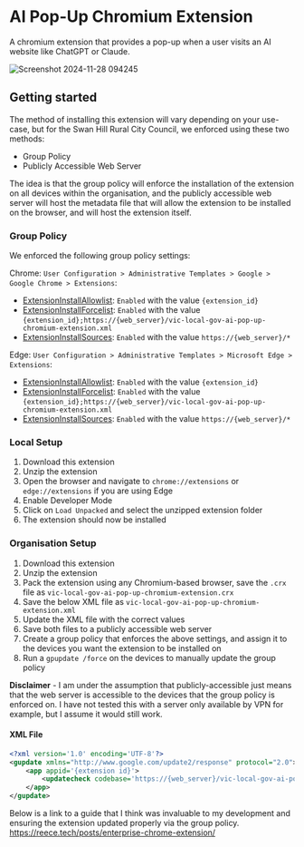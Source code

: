 # AI Pop-Up Chromium Extension

A chromium extension that provides a pop-up when a user visits an AI website like ChatGPT or Claude.

![Screenshot 2024-11-28 094245](https://github.com/user-attachments/assets/b53c99ad-27af-4fa1-ad19-e97c12012929)

## Getting started

The method of installing this extension will vary depending on your use-case, but for the Swan Hill Rural City Council, we enforced using these two methods:

- Group Policy
- Publicly Accessible Web Server

The idea is that the group policy will enforce the installation of the extension on all devices within the organisation, and the publicly accessible web server will host the metadata file that will allow the extension to be installed on the browser, and will host the extension itself.

### Group Policy

We enforced the following group policy settings:

Chrome: `User Configuration > Administrative Templates > Google > Google Chrome > Extensions`:

- [ExtensionInstallAllowlist](https://chromeenterprise.google/policies/?policy=ExtensionInstallAllowlist): `Enabled` with the value `{extension_id}`
- [ExtensionInstallForcelist](https://chromeenterprise.google/policies/?policy=ExtensionInstallForcelist): `Enabled` with the value `{extension_id};https://{web_server}/vic-local-gov-ai-pop-up-chromium-extension.xml`
- [ExtensionInstallSources](https://chromeenterprise.google/policies/?policy=ExtensionInstallSources): `Enabled` with the value `https://{web_server}/*`

Edge: `User Configuration > Administrative Templates > Microsoft Edge > Extensions`:

- [ExtensionInstallAllowlist](https://docs.microsoft.com/en-us/deployedge/microsoft-edge-policies#extensioninstallallowlist): `Enabled` with the value `{extension_id}`
- [ExtensionInstallForcelist](https://docs.microsoft.com/en-us/deployedge/microsoft-edge-policies#extensioninstallforcelist): `Enabled` with the value `{extension_id};https://{web_server}/vic-local-gov-ai-pop-up-chromium-extension.xml`
- [ExtensionInstallSources](https://docs.microsoft.com/en-us/deployedge/microsoft-edge-policies#extensioninstallsources): `Enabled` with the value `https://{web_server}/*`

### Local Setup

1. Download this extension
2. Unzip the extension
3. Open the browser and navigate to `chrome://extensions` or `edge://extensions` if you are using Edge
4. Enable Developer Mode
5. Click on `Load Unpacked` and select the unzipped extension folder
6. The extension should now be installed

### Organisation Setup

1. Download this extension
2. Unzip the extension
3. Pack the extension using any Chromium-based browser, save the `.crx` file as `vic-local-gov-ai-pop-up-chromium-extension.crx`
4. Save the below XML file as `vic-local-gov-ai-pop-up-chromium-extension.xml`
5. Update the XML file with the correct values
6. Save both files to a publicly accessible web server
7. Create a group policy that enforces the above settings, and assign it to the devices you want the extension to be installed on
8. Run a `gpupdate /force` on the devices to manually update the group policy

**Disclaimer** - I am under the assumption that publicly-accessible just means that the web server is accessible to the devices that the group policy is enforced on. I have not tested this with a server only available by VPN for example, but I assume it would still work.

#### XML File

```xml
<?xml version='1.0' encoding='UTF-8'?>
<gupdate xmlns="http://www.google.com/update2/response" protocol="2.0">
    <app appid='{extension id}'>
        <updatecheck codebase='https://{web_server}/vic-local-gov-ai-pop-up-chromium-extension.crx' version='1.0.0' />
    </app>
</gupdate>
```

Below is a link to a guide that I think was invaluable to my development and ensuring the extension updated properly via the group policy.
https://reece.tech/posts/enterprise-chrome-extension/

